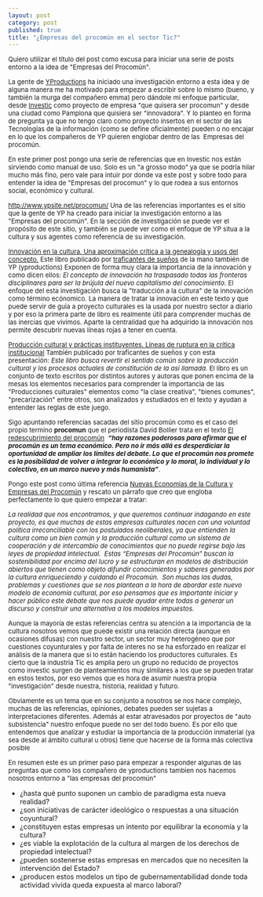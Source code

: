 ```yaml
---
layout: post
category: post
published: true
title: "¿Empresas del procomún en el sector Tic?"
---
```


<p><span style="font-size: small;">Quiero utilizar el título del post como excusa para iniciar una serie de posts entorno a la idea de "Empresas del Procomún". </span></p><p><span style="font-size: small;">La gente de <a href="http://www.ypsite.net">YProductions</a> ha iniciado una investigación entorno a esta idea y de alguna manera me ha motivado para empezar a escribir sobre lo mismo (bueno, y también la murga del compañero emma) pero dándole mi enfoque particular, desde <a href="http://www.investic.net">Investic</a> como proyecto de empresa "que quisera ser procomun" y desde una ciudad como Pamplona que quisiera ser "innovadora". Y lo planteo en forma de pregunta ya que no tengo claro como proyecto insertos en el sector de las Tecnologías de la información (como se define oficialmente) pueden o no encajar en lo que los compañeros de YP quieren englobar dentro de las &nbsp;Empresas del procomún.</span></p><p><span style="font-size: small;">En este primer post pongo una serie de referencias que en Investic nos están sirviendo como manual de uso. Solo es un "a grosso modo" ya que se podría hilar mucho más fino, pero vale para intuir por donde va este post y sobre todo para entender la idea de "Empresas del procomun" y lo que rodea a sus entornos social, económico y cultural.&nbsp;</span></p><p><span style="font-size: small;"><a href="http://www.ypsite.net/procomun/">http://www.ypsite.net/procomun/</a>&nbsp;Una de las referencias importantes es el sitio que la gente de YP ha creado para iniciar la investigación entorno a las "Empresas del procomún". En la sección de investigación se puede ver el propósito de este sitio, y también se puede ver como el enfoque de YP situa a la cultura y sus agentes como referencia de su investigación.&nbsp;</span></p><p><span style="font-size: small;"><span style="font-size: small;"><a href="http://www.traficantes.net/index.php/trafis/editorial/catalogo/coleccion_mapas/innovacion_en_la_cultura_una_aproximacion_critica_a_la_genealogia_y_usos_del_concepto">Innovación en la cultura. Una aproximación crítica a la genealogía y usos del concepto.</a>&nbsp;Este libro publicado por <a href="http://www.traficantes.net/">traficantes de sueños</a> de la mano también de YP (yproductions) Exponen de forma muy clara la importancia de la innovación y como dicen ellos: <em>El concepto de innovación ha traspasado todas las fronteras disciplinares para ser la brújula del nuevo capitalismo del conocimiento. </em>El enfoque del esta investigación busca la "traducción a la cultura" de la innovación como término ecónomico. La manera de tratar la innovación en este texto y que puede servir de guía a proyecto culturales es la usada por nuestro sector a diario y por eso la primera parte de libro es realmente útil para comprender muchas de las inercias que vivimos. Aparte la centralidad que ha adquirido la innovación nos permite descubrir nuevas líneas rojas a tener en cuenta.</span></span></p><p><span style="font-size: small;"><span style="font-size: small;"><a href="http://www.traficantes.net/index.php/trafis/editorial/catalogo/coleccion_mapas/produccion_cultural_y_practicas_instituyentes_lineas_de_ruptura_en_la_critica_institucional">Producción cultural y prácticas instituyentes. Líneas de ruptura en la crítica institucional</a>&nbsp;También publicado por traficantes de sueños y con esta presentación:&nbsp;<em>Este libro busca revertir el sentido común sobre la producción cultural y los procesos actuales de constitución de la así llamada.&nbsp;<span style="font-style: normal; ">El libro es un conjunto de texto escritos por distintos autores y autoras que ponen encima de la mesas los elementos necesarios para comprender la importancia de las "Producciones culturales" elementos como "la clase creativa", "bienes comunes", "precarización" entre otros, son analizados y estudiados en el texto y ayudan a entender las reglas de este juego.</span></em></span></span></p><p><span style="font-size: small;">Sigo apuntando referencias sacadas del sitio procomún como es el caso del propio termino <strong>procomun</strong> que el periodista David Bollier trata en el texto <a href="http://biblioweb.sindominio.net/telematica/bollier.html">El redescubrimiento del procomún</a>&nbsp;&nbsp;<strong><em>“hay razones poderosas para afirmar que el procomún es un tema económico. Pero no ir más allá es desperdiciar la oportunidad de ampliar los límites del debate. Lo que el procomún nos promete es la posibilidad de volver a integrar lo económico y lo moral, lo individual y lo colectivo, en un marco nuevo y más humanista”</em></strong>.</span></p><p><span style="font-size: small;">Pongo este post como última referencia&nbsp;<a href="http://www.ypsite.net/procomun/?p=22">Nuevas Economías de la Cultura y Empresas del Procomún</a>&nbsp;y rescato un párrafo que creo que engloba perfectamente lo que quiero empezar a tratar:&nbsp;</span></p><p><span style="font-size: small;"><span style="font-size: small;"><em>La realidad que nos encontramos, y que queremos continuar indagando en este proyecto, es que muchas de estas empresas culturales nacen con una voluntad política irreconciliable con los postulados neoliberales, ya que entienden la cultura como un bien común y la producción cultural como un sistema de cooperación y de intercambio de conocimientos que no puede regirse bajo las leyes de propiedad intelectual. &nbsp;Estas “Empresas del Procomún” buscan la sostenibilidad por encima del lucro y se estructuran en modelos de distribución abiertos que tienen como objeto difundir conocimientos y saberes generados por la cultura enriqueciendo y cuidando el Procomún. &nbsp;Son muchas las dudas, problemas y cuestiones que se nos plantean a la hora de abordar este nuevo modelo de economía cultural, por eso pensamos que es importante iniciar y hacer público este debate que nos puede ayudar entre todas a generar un discurso y construir una alternativa a los modelos impuestos.</em></span></span></p><p><span style="font-size: small; ">Aunque la mayoría de estas referencias centra su atención a la importancia de la cultura nosotros vemos que puede existir una relación directa (aunque en ocasiones difusas) con nuestro sector, un sector muy heterogéneo que por cuestiones coyunturales y por falta de interes no se ha esforzado en realizar el análisis de la manera que sí lo están haciendo los productores culturales. Es cierto que la industria Tic es amplia pero un grupo no reducido de proyectos como investic surgen de planteamientos muy similares a los que se pueden tratar en estos textos, por eso vemos que es hora de asumir nuestra propia "investigación" desde nuestra, historia, realidad y futuro.</span></p><p><span style="font-size: small; ">Obviamente es un tema que en su conjunto a nosotros se nos hace complejo, muchas de las referencias, opiniones, debates pueden ser sujetas a interpretaciones diferentes. Además al estar atravesados por proyectos de "auto subsistencia" nuestro enfoque puede no ser del todo bueno. Es por ello que entendemos que analizar y estudiar la importancia de la producción inmaterial (ya sea desde al ámbito cultural u otros) tiene que hacerse de la forma más colectiva posible&nbsp;</span></p><p><span style="font-size: small;"><span style="font-size: small;">En resumen este es un primer paso para empezar a responder algunas de las preguntas que como los compañero de yproductions tambien nos hacemos nosotros entorno a "las empresas del procomún"</span></span></p><ul><li>¿hasta qué punto suponen un cambio de paradigma esta nueva realidad?</li><li>¿son iniciativas de carácter ideológico o respuestas a una situación coyuntural?</li><li>¿constituyen estas empresas un intento por equilibrar la economía y la cultura?</li><li>¿es viable la explotación de la cultura al margen de los derechos de propiedad intelectual?</li><li>¿pueden sostenerse estas empresas en mercados que no necesiten la intervención del Estado?&nbsp;</li><li>¿producen estos modelos un tipo de gubernamentabilidad donde toda actividad vivida queda expuesta al marco laboral?</li></ul><p>&nbsp;</p><p>&nbsp;</p>